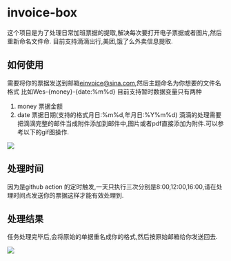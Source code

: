 # invoice-box

这个项目是为了处理日常加班票据的提取,解决每次要打开电子票据或者图片,然后重新命名文件命.
目前支持滴滴出行,美团,饿了么外卖信息提取.

## 如何使用
需要将你的票据发送到邮箱[einvoice@sina.com](einvoice@sina.com),然后主题命名为你想要的文件名格式
比如Wes-{money}-{date:%m%d}
目前支持暂时数据变量只有两种
1. money 票据金额
2. date 票据日期(支持的格式月日:%m%d,年月日:%Y%m%d)
滴滴的处理需要把滴滴完整的邮件当成附件添加到邮件中,图片或者pdf直接添加为附件.可以参考以下的gif图操作.

![](https://cdn.jsdelivr.net/gh/wes-lin/invoice-box/imgs/send.gif)

## 处理时间
因为是github action 的定时触发,一天只执行三次分别是8:00,12:00,16:00,请在处理时间点发送你的票据这样才能有效处理到.

## 处理结果
任务处理完毕后,会将原始的单据重名成你的格式,然后按原始邮箱给你发送回去.

![](https://cdn.jsdelivr.net/gh/wes-lin/invoice-box/imgs/respose.png)